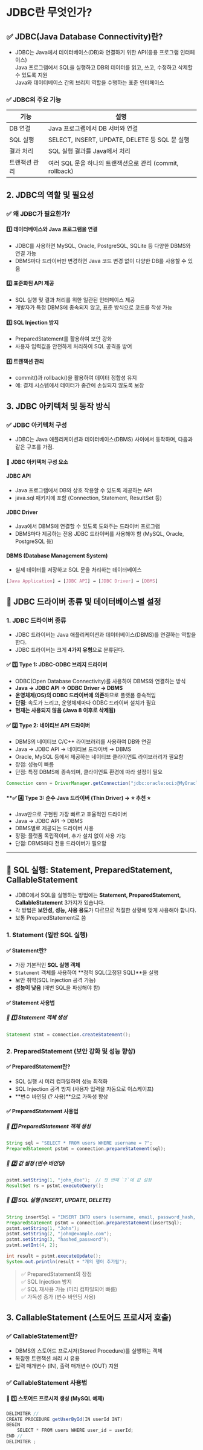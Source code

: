 # JDBC란 무엇인가?
## ✅ JDBC(Java Database Connectivity)란?
- JDBC는 Java에서 데이터베이스(DB)와 연결하기 위한 API(응용 프로그램 인터페이스) <br>
  Java 프로그램에서 SQL을 실행하고 DB의 데이터를 읽고, 쓰고, 수정하고 삭제할 수 있도록 지원 <br>
  Java와 데이터베이스 간의 브리지 역할을 수행하는 표준 인터페이스


### ✅ JDBC의 주요 기능
| 기능          | 설명                                               |
|---------------|----------------------------------------------------|
| DB 연결       | Java 프로그램에서 DB 서버와 연결                 |
| SQL 실행      | SELECT, INSERT, UPDATE, DELETE 등 SQL 문 실행     |
| 결과 처리     | SQL 실행 결과를 Java에서 처리                    |
| 트랜잭션 관리 | 여러 SQL 문을 하나의 트랜잭션으로 관리 (commit, rollback) |

## 2. JDBC의 역할 및 필요성
### ✅ 왜 JDBC가 필요한가?
#### 1️⃣ 데이터베이스와 Java 프로그램을 연결
- JDBC를 사용하면 MySQL, Oracle, PostgreSQL, SQLite 등 다양한 DBMS와 연결 가능
- DBMS마다 드라이버만 변경하면 Java 코드 변경 없이 다양한 DB를 사용할 수 있음

#### 2️⃣ 표준화된 API 제공
- SQL 실행 및 결과 처리를 위한 일관된 인터페이스 제공
- 개발자가 특정 DBMS에 종속되지 않고, 표준 방식으로 코드를 작성 가능

#### 3️⃣ SQL Injection 방지
- PreparedStatement를 활용하여 보안 강화
- 사용자 입력값을 안전하게 처리하여 SQL 공격을 방어

#### 4️⃣ 트랜잭션 관리
- commit()과 rollback()을 활용하여 데이터 정합성 유지
- 예: 결제 시스템에서 데이터가 중간에 손실되지 않도록 보장


## 3. JDBC 아키텍처 및 동작 방식
### ✅ JDBC 아키텍처 구성
- JDBC는 Java 애플리케이션과 데이터베이스(DBMS) 사이에서 동작하며, 다음과 같은 구조를 가짐.

#### 📌 JDBC 아키텍처 구성 요소
#### JDBC API
- Java 프로그램에서 DB와 상호 작용할 수 있도록 제공하는 API
- java.sql 패키지에 포함 (Connection, Statement, ResultSet 등)

#### JDBC Driver
- Java에서 DBMS에 연결할 수 있도록 도와주는 드라이버 프로그램
- DBMS마다 제공하는 전용 JDBC 드라이버를 사용해야 함 (MySQL, Oracle, PostgreSQL 등)

#### DBMS (Database Management System)
- 실제 데이터를 저장하고 SQL 문을 처리하는 데이터베이스

```css
[Java Application] → [JDBC API] → [JDBC Driver] → [DBMS]
```


## 📌 JDBC 드라이버 종류 및 데이터베이스별 설정

### **1. JDBC 드라이버 종류**
- JDBC 드라이버는 Java 애플리케이션과 데이터베이스(DBMS)를 연결하는 역할을 한다.
- JDBC 드라이버는 크게 **4가지 유형**으로 분류된다.

#### **✅ 1️⃣ Type 1: JDBC-ODBC 브리지 드라이버**
- ODBC(Open Database Connectivity)를 사용하여 DBMS와 연결하는 방식
- **Java → JDBC API → ODBC Driver → DBMS**
- **운영체제(OS)의 ODBC 드라이버에 의존**하므로 플랫폼 종속적임
- **단점**: 속도가 느리고, 운영체제마다 ODBC 드라이버 설치가 필요
- **현재는 사용되지 않음 (Java 8 이후로 삭제됨)**

#### ✅ 2️⃣ Type 2: 네이티브 API 드라이버
- DBMS의 네이티브 C/C++ 라이브러리를 사용하여 DB와 연결
- Java → JDBC API → 네이티브 드라이버 → DBMS
- Oracle, MySQL 등에서 제공하는 네이티브 클라이언트 라이브러리가 필요함
- 장점: 성능이 빠름
- 단점: 특정 DBMS에 종속되며, 클라이언트 환경에 따라 설정이 필요

```java
Connection conn = DriverManager.getConnection("jdbc:oracle:oci:@MyOracleDB", "user", "password");
```

#### **✅ 4️⃣ Type 3: 순수 Java 드라이버 (Thin Driver) → ⭐ 추천 ⭐
- Java만으로 구현된 가장 빠르고 효율적인 드라이버
- Java → JDBC API → DBMS
- DBMS별로 제공되는 드라이버 사용
- 장점: 플랫폼 독립적이며, 추가 설치 없이 사용 가능
- 단점: DBMS마다 전용 드라이버가 필요함



--------------------------

## **📌 SQL 실행: Statement, PreparedStatement, CallableStatement**

- JDBC에서 SQL을 실행하는 방법에는 **Statement, PreparedStatement, CallableStatement** 3가지가 있습니다.
- 각 방법은 **보안성, 성능, 사용 용도**가 다르므로 적절한 상황에 맞게 사용해야 합니다.
- 보통 PreparedStatement로 씀


### **1. Statement (일반 SQL 실행)**
#### **✅ Statement란?**
- 가장 기본적인 **SQL 실행 객체**
- `Statement` 객체를 사용하여 **정적 SQL(고정된 SQL)**을 실행
- 보안 취약(SQL Injection 공격 가능)
- **성능이 낮음** (매번 SQL을 파싱해야 함)

#### **✅ Statement 사용법**
##### **📌 1️⃣ Statement 객체 생성**
```java
Statement stmt = connection.createStatement();
```

### 2. PreparedStatement (보안 강화 및 성능 향상)
#### ✅ PreparedStatement란?
- SQL 실행 시 미리 컴파일하여 성능 최적화
- SQL Injection 공격 방지 (사용자 입력을 자동으로 이스케이프)
- **변수 바인딩 (? 사용)**으로 가독성 향상

#### ✅ PreparedStatement 사용법
##### 📌 1️⃣ PreparedStatement 객체 생성
```java
String sql = "SELECT * FROM users WHERE username = ?";
PreparedStatement pstmt = connection.prepareStatement(sql);
```

##### 📌 2️⃣ 값 설정 (변수 바인딩)
```java
pstmt.setString(1, "john_doe");  // 첫 번째 `?`에 값 설정
ResultSet rs = pstmt.executeQuery();
```

##### 📌 3️⃣ SQL 실행 (INSERT, UPDATE, DELETE)
```java
String insertSql = "INSERT INTO users (username, email, password_hash, role_id) VALUES (?, ?, ?, ?)";
PreparedStatement pstmt = connection.prepareStatement(insertSql);
pstmt.setString(1, "John");
pstmt.setString(2, "john@example.com");
pstmt.setString(3, "hashed_password");
pstmt.setInt(4, 2);

int result = pstmt.executeUpdate();
System.out.println(result + "개의 행이 추가됨");
```
> ✅ PreparedStatement의 장점 <br>
✅ SQL Injection 방지 <br>
✅ SQL 재사용 가능 (미리 컴파일되어 빠름) <br>
✅ 가독성 증가 (변수 바인딩 사용)


## 3. CallableStatement (스토어드 프로시저 호출)
### ✅ CallableStatement란?
- DBMS의 스토어드 프로시저(Stored Procedure)를 실행하는 객체
- 복잡한 트랜잭션 처리 시 유용
- 입력 매개변수 (IN), 출력 매개변수 (OUT) 지원
### ✅ CallableStatement 사용법
#### 📌 1️⃣ 스토어드 프로시저 생성 (MySQL 예제)
```java
DELIMITER //
CREATE PROCEDURE getUserById(IN userId INT)
BEGIN
    SELECT * FROM users WHERE user_id = userId;
END //
DELIMITER ;
```